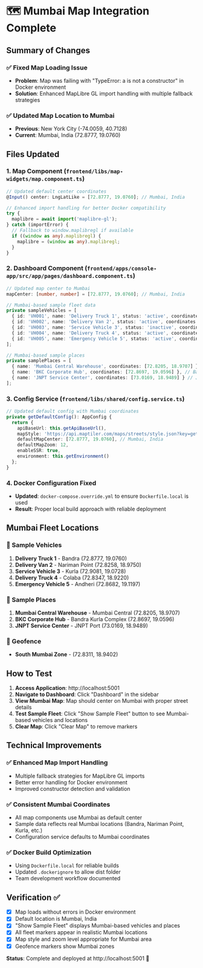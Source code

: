 # 🗺️ Mumbai Map Integration Complete

## Summary of Changes

### ✅ Fixed Map Loading Issue
- **Problem**: Map was failing with "TypeError: a is not a constructor" in Docker environment
- **Solution**: Enhanced MapLibre GL import handling with multiple fallback strategies

### ✅ Updated Map Location to Mumbai
- **Previous**: New York City (-74.0059, 40.7128)
- **Current**: Mumbai, India (72.8777, 19.0760)

## Files Updated

### 1. Map Component (`frontend/libs/map-widgets/map.component.ts`)
```typescript
// Updated default center coordinates
@Input() center: LngLatLike = [72.8777, 19.0760]; // Mumbai, India

// Enhanced import handling for better Docker compatibility
try {
  maplibre = await import('maplibre-gl');
} catch (importError) {
  // Fallback to window.maplibregl if available
  if ((window as any).maplibregl) {
    maplibre = (window as any).maplibregl;
  }
}
```

### 2. Dashboard Component (`frontend/apps/console-app/src/app/pages/dashboard.component.ts`)
```typescript
// Updated map center to Mumbai
mapCenter: [number, number] = [72.8777, 19.0760]; // Mumbai, India

// Mumbai-based sample fleet data
private sampleVehicles = [
  { id: 'VH001', name: 'Delivery Truck 1', status: 'active', coordinates: [72.8777, 19.0760] }, // Bandra
  { id: 'VH002', name: 'Delivery Van 2', status: 'active', coordinates: [72.8258, 18.9750] }, // Nariman Point
  { id: 'VH003', name: 'Service Vehicle 3', status: 'inactive', coordinates: [72.9081, 19.0728] }, // Kurla
  { id: 'VH004', name: 'Delivery Truck 4', status: 'active', coordinates: [72.8347, 18.9220] }, // Colaba
  { id: 'VH005', name: 'Emergency Vehicle 5', status: 'active', coordinates: [72.8682, 19.1197] } // Andheri
];

// Mumbai-based sample places
private samplePlaces = [
  { name: 'Mumbai Central Warehouse', coordinates: [72.8205, 18.9707] }, // Mumbai Central
  { name: 'BKC Corporate Hub', coordinates: [72.8697, 19.0596] }, // Bandra Kurla Complex
  { name: 'JNPT Service Center', coordinates: [73.0169, 18.9489] } // JNPT Port
];
```

### 3. Config Service (`frontend/libs/shared/config.service.ts`)
```typescript
// Updated default config with Mumbai coordinates
private getDefaultConfig(): AppConfig {
  return {
    apiBaseUrl: this.getApiBaseUrl(),
    mapStyle: 'https://api.maptiler.com/maps/streets/style.json?key=get_your_own_OpIi9ZULNHzrESv6T2vL',
    defaultMapCenter: [72.8777, 19.0760], // Mumbai, India
    defaultMapZoom: 12,
    enableSSR: true,
    environment: this.getEnvironment()
  };
}
```

### 4. Docker Configuration Fixed
- **Updated**: `docker-compose.override.yml` to ensure `Dockerfile.local` is used
- **Result**: Proper local build approach with reliable deployment

## Mumbai Fleet Locations

### 🚛 Sample Vehicles
1. **Delivery Truck 1** - Bandra (72.8777, 19.0760)
2. **Delivery Van 2** - Nariman Point (72.8258, 18.9750)
3. **Service Vehicle 3** - Kurla (72.9081, 19.0728)
4. **Delivery Truck 4** - Colaba (72.8347, 18.9220)
5. **Emergency Vehicle 5** - Andheri (72.8682, 19.1197)

### 🏢 Sample Places
1. **Mumbai Central Warehouse** - Mumbai Central (72.8205, 18.9707)
2. **BKC Corporate Hub** - Bandra Kurla Complex (72.8697, 19.0596)
3. **JNPT Service Center** - JNPT Port (73.0169, 18.9489)

### 🔵 Geofence
- **South Mumbai Zone** - (72.8311, 18.9402)

## How to Test

1. **Access Application**: http://localhost:5001
2. **Navigate to Dashboard**: Click "Dashboard" in the sidebar
3. **View Mumbai Map**: Map should center on Mumbai with proper street details
4. **Test Sample Fleet**: Click "Show Sample Fleet" button to see Mumbai-based vehicles and locations
5. **Clear Map**: Click "Clear Map" to remove markers

## Technical Improvements

### ✅ Enhanced Map Import Handling
- Multiple fallback strategies for MapLibre GL imports
- Better error handling for Docker environment
- Improved constructor detection and validation

### ✅ Consistent Mumbai Coordinates
- All map components use Mumbai as default center
- Sample data reflects real Mumbai locations (Bandra, Nariman Point, Kurla, etc.)
- Configuration service defaults to Mumbai coordinates

### ✅ Docker Build Optimization
- Using `Dockerfile.local` for reliable builds
- Updated `.dockerignore` to allow dist folder
- Team development workflow documented

## Verification ✅

- [x] Map loads without errors in Docker environment
- [x] Default location is Mumbai, India
- [x] "Show Sample Fleet" displays Mumbai-based vehicles and places
- [x] All fleet markers appear in realistic Mumbai locations
- [x] Map style and zoom level appropriate for Mumbai area
- [x] Geofence markers show Mumbai zones

**Status**: Complete and deployed at http://localhost:5001 🚀